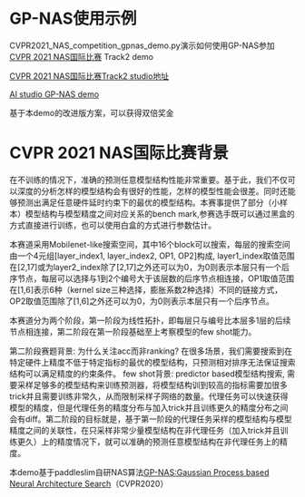 # GP-NAS使用示例

CVPR2021_NAS_competition_gpnas_demo.py演示如何使用GP-NAS参加[CVPR 2021 NAS国际比赛](https://www.cvpr21-nas.com/competition) Track2 demo

[CVPR 2021 NAS国际比赛Track2 studio地址](https://aistudio.baidu.com/aistudio/competition/detail/71?lang=en)

[AI studio GP-NAS demo](https://aistudio.baidu.com/aistudio/projectdetail/1824958)

基于本demo的改进版方案，可以获得双倍奖金

# CVPR 2021 NAS国际比赛背景

在不训练的情况下，准确的预测任意模型结构性能非常重要。基于此，我们不仅可以深度的分析怎样的模型结构会有很好的性能，怎样的模型性能会很差。同时还能够预测出满足任意硬件延时约束下的最优的模型结构。本赛事提供了部分（小样本）模型结构与模型精度之间对应关系的bench mark,参赛选手既可以通过黑盒的方式直接进行训练，也可以使用白盒的方式进行参数估计。

本赛道采用Mobilenet-like搜索空间，其中16个block可以搜索，每层的搜索空间由一个4元组[layer_index1, layer_index2, OP1, OP2]构成, layer1_index取值范围在[2,17]或为layer2_index除了[2,17]之外还可以为0，为0则表示本层只有一个后序节点，每层可以选择与1到2个编号大于该层数的后序节点相连接，OP1取值范围在[1,6]表示6种（kernel size三种选择，膨胀系数2种选择）不同的链接方式，OP2取值范围除了[1,6]之外还可以为0，为0则表示本层只有一个后序节点。

本赛道分为两个阶段，第一阶段为线性拓扑，即每层只与编号比本层多1层的后续节点相连接，第二阶段在第一阶段基础至上考察模型的few shot能力。

第二阶段赛题背景: 为什么关注acc而非ranking? 在很多场景，我们需要搜索到在特定硬件上精度不低于特定指标的最优的模型结构，只预测相对排序无法保证搜索结构可以满足精度的约束条件。 few shot背景: predictor based模型结构搜索, 需要采样足够多的模型结构来训练预测器，将模型结构训到较高的指标需要加很多trick并且需要训练非常久，从而限制采样子网络的数量。代理任务可以快速获得模型的精度，但是代理任务的精度分布与加入trick并且训练更久的精度分布之间会有diff。第二阶段的目标就是，基于第一阶段的代理任务采样的模型结构与模型精度之间的关联性，在只采样非常少量模型结构在非代理任务（加入trick并且训练更久）上的精度情况下，就可以准确的预测任意模型结构在非代理任务上的精度。

本demo基于paddleslim自研NAS算法[GP-NAS:Gaussian Process based Neural Architecture Search](https://openaccess.thecvf.com/content_CVPR_2020/papers/Li_GP-NAS_Gaussian_Process_Based_Neural_Architecture_Search_CVPR_2020_paper.pdf)（CVPR2020）
